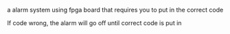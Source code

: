 a alarm system using fpga board that requires you to put in the correct code

If code wrong, the alarm will go off until correct code is put in
